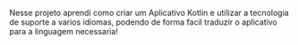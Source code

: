 Nesse projeto aprendi como criar um Aplicativo Kotlin e utilizar a tecnologia de suporte a varios idiomas, podendo de forma facil traduzir o aplicativo para a linguagem necessaria!
